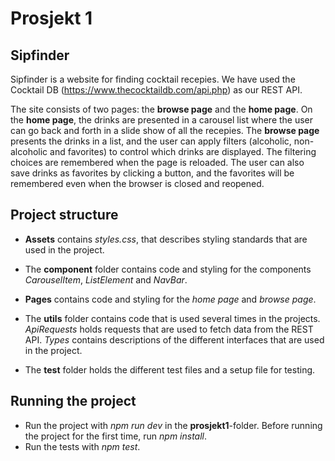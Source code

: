 # Prosjekt 1

## Sipfinder

Sipfinder is a website for finding cocktail recepies. We have used the Cocktail DB (https://www.thecocktaildb.com/api.php) as our REST API.

The site consists of two pages: the **browse page** and the **home page**. On the **home page**, the drinks are presented in a carousel list where the user can go back and forth in a slide show of all the recepies. The **browse page** presents the drinks in a list, and the user can apply filters (alcoholic, non-alcoholic and favorites) to control which drinks are displayed. The filtering choices are remembered when the page is reloaded. The user can also save drinks as favorites by clicking a button, and the favorites will be remembered even when the browser is closed and reopened.

## Project structure

- **Assets** contains _styles.css_, that describes styling standards that are used in the project.

- The **component** folder contains code and styling for the components _CarouselItem_, _ListElement_ and _NavBar_.

- **Pages** contains code and styling for the _home page_ and _browse page_.

- The **utils** folder contains code that is used several times in the projects. _ApiRequests_ holds requests that are used to fetch data from the REST API. _Types_ contains descriptions of the different interfaces that are used in the project.

- The **test** folder holds the different test files and a setup file for testing.

## Running the project

- Run the project with _npm run dev_ in the **prosjekt1**-folder. Before running the project for the first time, run _npm install_.
- Run the tests with _npm test_.

